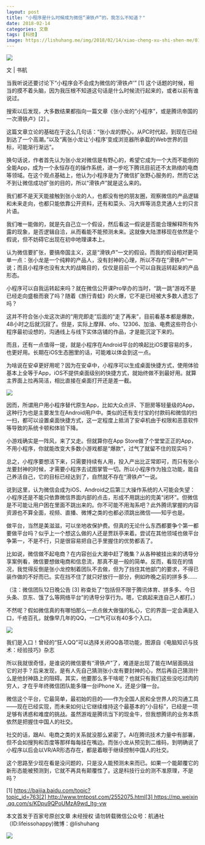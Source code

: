 ```yaml
---
layout: post
title: "小程序是什么时候成为微信“滑铁卢”的，我怎么不知道？"
date: 2018-02-14
categories: 文章
tags: [科技]
image: https://lishuhang.me/img/2018/02/14/xiao-cheng-xu-shi-shen-me/01.jpg
---
```


![](https://mmbiz.qpic.cn/mmbiz_jpg/AdRKyBVLoHL9LPiayqtoseyoVZSSBuF23aVl2ZzpXZ9hFnHNia7NwcoYibLd3faaePyKMzloBQicZAndAmcZpxJL2Q/640?wx_fmt=jpeg)

文 | 书航

当我听说还要讨论下“小程序会不会成为微信的‘滑铁卢’” [1] 这个话题的时候，相当的摸不着头脑，因为我压根不知道这句话是什么时候流行起来的，或者以前有谁说过。

搜索以后发现，大多数结果都指向一篇文章《张小龙的“小程序”，或是腾讯帝国的一次滑铁卢》[2] 。

这篇文章立论的基础在于这么几句话：“张小龙的野心，从PC时代起，到现在已经到达了一个高潮。”以及“离张小龙让‘小程序’变成浏览器所承载的Web世界的目标，可能渐行渐远”。

换句话说，作者首先认为张小龙对微信是有野心的，希望它成为一个大而不能倒的全能App，成为一个永恒存在的操作系统，进一步吃下腾讯目前还不太熟络的电商等领域。在这个观点基础上，他认为小程序是为了微信扩张野心服务的，然而它达不到让微信成功扩张的目的，所以“滑铁卢”就是这么来的。

我们都不是天天能接触到张小龙的人，也都没有他的朋友圈，观察微信的产品逻辑和未来走向，也都只能依靠公开资料，还有和菜头、冯大辉等消息灵通人士的只言片语。

我们唯一能做的，就是先自己立一个假设，然后看这一假说是否能合理解释所有外露的现象，是否逻辑自洽，从而看能不能预测未来。这就像大陆漂移现在依然是个假说，但不妨碍它出现在初中地理课本上。

认为微信要扩张，要搞帝国主义，这是“滑铁卢”一文的假设。而我的假设相对更简单一点：张小龙是一个纯粹的产品人，没有封神的心理，所以不存在“滑铁卢”一说；而且小程序也没有太大的战略目的，仅仅是目前一个可以自我运转起来的产品形态。

小程序可以自我运转起来吗？就在微信公开课Pro举办的当时，“跳一跳”游戏不是已经走向盛极而衰了吗？随着《旅行青蛙》的火爆，它不是已经被大多数人遗忘了吗？

这并不符合张小龙这次讲的“用完即走”后面的“走了再来”，目前看基本都是爆款，48小时之后就沉寂了。但是，实际上摩拜、ofo、12306、加油、电费这些符合小程序最初设想的，沟通线上与线下实体店铺的作品，才是能沉淀下来的。

而且，还有一点值得一提，就是小程序在Android平台的唤起比iOS要容易的多，也更好用。长期在iOS生态圈里的话，可能难以体会到这一点。

为啥说在安卓更好用呢？因为在安卓中，小程序可以生成桌面快捷方式，使用体验基本上全等于App，iOS不提供桌面级别的快捷方式，就始终做不到最好用。就算主界面上拉再简洁，相比直接在桌面打开还是差一截。

![](https://lishuhang.me/img/2018/02/14/xiao-cheng-xu-shi-shen-me/01.jpg)

因而，所谓用户用小程序替代原生App，比如大众点评、下厨房等轻量级的App，这种行为也是主要发生在Android用户中。类似的还有支付宝的付款码和微信的扫一扫，都可以设置桌面快捷方式，这一定程度上抵消了安卓机由于权限和恶意软件等导致的系统卡顿和体验下降。

小游戏确实是一阵风，来了又走。但就算你在App Store做了个堂堂正正的App，不用小程序，你就能改变大多数小游戏都是“爆款”，过气了就留不住的现实吗？

总之，小程序要想活下来，只需要持续有人用，投入产出比正常即可，而只有张小龙要封神的时候，才需要小程序去试图掌管一切。所以小程序作为独立功能，能自己养活自己，它的目标已经达到了，自然就不存在“滑铁卢”一说。

说到这里，认为微信会成为iOS、Android之后第三大操作系统的人可能会失望：小程序还是不能只依靠微信界面内部的点击，形成不用跳出的完美“闭环”。但微信是不可能让用户困在里面不跳出来的。你不可能不用淘系吧？此外腾讯掌握的内容资源也不算全面，视频、直播、微博之类的也都必须跳出微信——知乎也是。

做平台，当然是美滋滋，可以坐地收保护费。但真的无论什么东西都要争个第一都要做平台吗？似乎上一个想这么做的人还是贾跃亭来着。尝试在其他领域也做平台争第一，不是不行，只是很容易把自己手里握住的优势都丢了。

比如说，微信做不起电商？在内容创业大潮中赶了晚集？从各种被挂出来的诱导分享案例看，微信要想做电商和信息流，那真不是一般的简单。反而，看现在的情况，我觉得反倒是张小龙控制着团队不去做，但为了挡住其他部门的要求，不得已装作做的不好而已。实在挡不住了就只好放行一部分，例如昨晚之前的拼多多……

（注：微信团队12日晚公告 [3] 称查处了“包括但不限于腾讯体育、拼多多、今日头条、京东、饿了么等网络平台”的诱导分享行为。嗯，它疯起来连自己人都打。）

不然呢？假如微信真的有哪怕那么一点点做大做强的私心，它的界面一定会满是入口，千疮百孔，就像早几年的QQ，一口气可以有40多个入口。

![](https://lishuhang.me/img/2018/02/14/xiao-cheng-xu-shi-shen-me/02.jpg)

我们是入口！曾经的“狂人QQ”可以选择关闭QQ各项功能，图源自《电脑知识与技术：经验技巧》杂志

所以我就很奇怪，是谁说的微信要有“滑铁卢”了，难道是出现了能在IM层面挑战它的对手？后来发现，是有人先自己猜测张小龙有要封神的心，然后再自己猜测什么是他封神路上的阻碍。其实，他要那么多干啥呢？也就只有我们这些没吃过肉的穷人，才在乎年终微信团队能多赚一台iPhone X，还是少赚一台。

微信这个平台，它最简单，最初始的目的——作为全国人民和全世界人的沟通工具——现在已经实现，而未来如何让它继续维持这个最基本的“小目标”，已经是一项足够有诱惑和难度的挑战。虽然游戏是腾讯当下的现金牛，但我想腾讯的业务本质依然是把握住中国人的社交。

社交的话，跟AI、电商之类的关系就没那么紧密了。AI在腾讯技术力量中有部署，但不会如搜狗和百度等那样每每挂在嘴边。而张小龙从预见到二维码，到明确说了小程序以后会以VR/AR形态存在，都是着眼于继续控制中国人的社交。

这个思路至少现在看是没问题的，只是没人能预测未来而已。如果一个能颠覆它的新形态能被预测到，它就不再具有颠覆性了。这是科技行业的测不准原理，不是吗？

[1] https://baijia.baidu.com/topic?topic_id=763[2] http://www.tmtpost.com/2552075.html[3] https://mp.weixin.qq.com/s/KDpu9QPoUMzA9wd_ltg-vw

本文首发于百家号原创文章 未经授权 请勿转载微信公众号：航通社（ID:lifeissohappy)微博：@lishuhang

![](https://lishuhang.me/img/2018/02/14/xiao-cheng-xu-shi-shen-me/03.jpg)